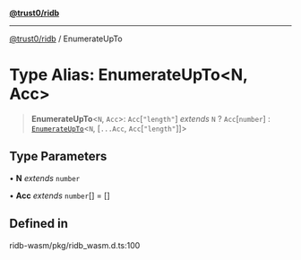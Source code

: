 [**@trust0/ridb**](../README.md)

***

[@trust0/ridb](../README.md) / EnumerateUpTo

# Type Alias: EnumerateUpTo\<N, Acc\>

> **EnumerateUpTo**\<`N`, `Acc`\>: `Acc`\[`"length"`\] *extends* `N` ? `Acc`\[`number`\] : [`EnumerateUpTo`](EnumerateUpTo.md)\<`N`, [`...Acc`, `Acc`\[`"length"`\]]\>

## Type Parameters

• **N** *extends* `number`

• **Acc** *extends* `number`[] = []

## Defined in

ridb-wasm/pkg/ridb\_wasm.d.ts:100
